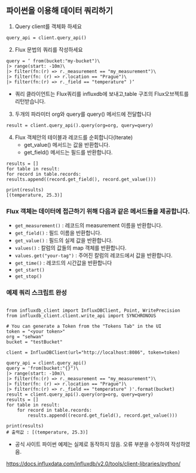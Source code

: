 ## 파이썬을 이용해 데이터 쿼리하기

1. Query client를 객체화 하세요

```python3
query_api = client.query_api()
```

2. Flux 문법의 쿼리를 작성하세요

```python3
query = ‘ from(bucket:"my-bucket")\
|> range(start: -10m)\
|> filter(fn:(r) => r._measurement == "my_measurement")\
|> filter(fn: (r) => r.location == "Prague")\
|> filter(fn:(r) => r._field == "temperature" )‘
```

- 쿼리 클라이언트는 Flux쿼리를 influxdb에 보내고,table 구조의 Flux오브젝트를 리턴받습니다.

3. 두개의 파라미터 org와 query를 query() 메서드에 전달합니다

```python3
result = client.query_api().query(org=org, query=query)
```

4. Flux 객체안의 테이블과 레코드를 순회합니다(Iterate)
    - get_value() 메서드는 값을 반환합니다.
    - get_field() 메서드는 필드를 반환합니다.

```python3
results = []
for table in result:
for record in table.records:
results.append((record.get_field(), record.get_value()))

print(results)
[(temperature, 25.3)]
```

### Flux 객체는 데이터에 접근하기 위해 다음과 같은 메서드들을 제공합니다.

- `get_measurement()` : 레코드의 measurement 이름을 반환합니다.
- `get_field()` : 필드 이름을 반환합니다.
- `get_value()` : 필드의 실제 값을 반환합니다.
- `values()` : 칼럼의 값들의 map 객체를 반환합니다.
- `values.get("your-tag")` : 주어진 칼럼의 레코드에서 값을 반환합니다.
- `get_time()` : 레코드의 시간값을 반환합니다
- `get_start()`
- `get_stop()`

### 예제 쿼리 스크립트 완성

```python3

from influxdb_client import InfluxDBClient, Point, WritePrecision
from influxdb_client.client.write_api import SYNCHRONOUS

# You can generate a Token from the "Tokens Tab" in the UI
token = "<your token>"
org = "sehwan"
bucket = "testBucket"

client = InfluxDBClient(url="http://localhost:8086", token=token)

query_api = client.query_api()
query = 'from(bucket:"{}")\
|> range(start: -10m)\
|> filter(fn:(r) => r._measurement == "my_measurement")\
|> filter(fn: (r) => r.location == "Prague")\
|> filter(fn:(r) => r._field == "temperature" )'.format(bucket)
result = client.query_api().query(org=org, query=query)
results = []
for table in result:
    for record in table.records:
        results.append((record.get_field(), record.get_value()))

print(results)
# 출력값 : [(temperature, 25.3)]
```

- 공식 사이트 파이썬 예제는 실제로 동작하지 않음. 오류 부분을 수정하여 작성하였음.

https://docs.influxdata.com/influxdb/v2.0/tools/client-libraries/python/

